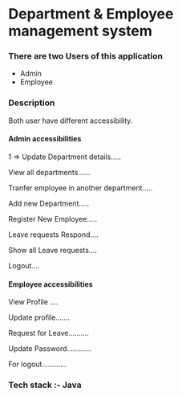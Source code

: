 <h1> Department & Employee management system </h1>

<h3>There are two Users of this application </h3>
<ul>
  <li> Admin </li>
  <li> Employee </li>
  </ul>
  
  <h3> Description</h3>
  <p>Both user have different accessibility.</p>
  
  <h4>Admin accessibilities</h4>
  <p>1 => Update Department details.....</p> 
  <p>View all departments......</p>
  <p>Tranfer employee in another department..... </p>
  <p>Add new Department.....</p>
  <p>Register New Employee.....</p>
  <p>Leave requests Respond....</p>
  <p>Show all Leave requests....</p>
  <p>Logout....</p>
  
  <h4>Employee accessibilities</h4>
  
  <p>View Profile ....</p>
  <p>Update profile.......</p>
  <p>Request for Leave..........</p>
  <p>Update Password............</p>
  <p>For logout............</p>
  
  
  
<h3> Tech stack :- Java </h3>

